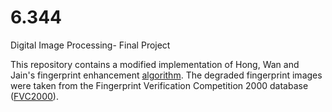 # 6.344
Digital Image Processing- Final Project

This repository contains a modified implementation of Hong, Wan and Jain's fingerprint enhancement [algorithm](https://ieeexplore.ieee.org/abstract/document/709565). The degraded fingerprint images were taken from the Fingerprint Verification Competition 2000 database ([FVC2000](http://bias.csr.unibo.it/fvc2000/download.asp)).   
